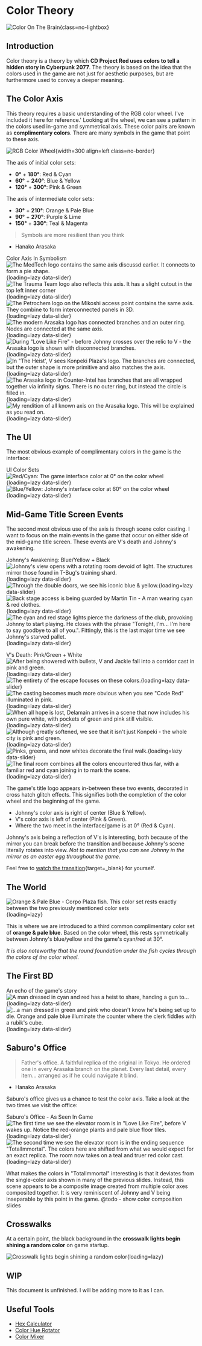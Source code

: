 # Color Theory

![Color On The Brain](./assets/color-brain.png){class=no-lightbox}

## Introduction

Color theory is a theory by which **CD Project Red uses colors to tell a hidden
story in Cyberpunk 2077**. The theory is based on the idea that the colors used
in the game are not just for aesthetic purposes, but are furthermore used to
convey a deeper meaning.

## The Color Axis

This theory requires a basic understanding of the RGB color wheel. I've included
it here for reference.' Looking at the wheel, we can see a pattern in the colors
used in-game and symmetrical axis. These color pairs are known as
**complimentary colors**. There are many symbols in the game that point to these
axis.

![RGB Color Wheel](./assets/rgb-color-wheel.png){width=300 align=left class=no-border}

The axis of initial color sets:

- **0°** + **180°**: Red & Cyan
- **60°** + **240°**: Blue & Yellow
- **120°** + **300°**: Pink & Green

The axis of intermediate color sets:

- **30°** + **210°**: Orange & Pale Blue
- **90°** + **270°**: Purple & Lime
- **150°** + **330°**: Teal & Magenta

> Symbols are more resilient than you think

- Hanako Arasaka

Color Axis In Symbolism
![The MedTech logo contains the same axis discussd earlier. It connects to form a pie shape.](./assets/logo-medtech.png){loading=lazy data-slider}
![The Trauma Team logo also reflects this axis. It has a slight cutout in the top left inner corner](./assets/logo-trauma-team.png){loading=lazy data-slider}
![The Petrochem logo on the Mikoshi access point contains the same axis. They combine to form interconnected panels in 3D.](./assets/logo-petrro-axis.png){loading=lazy data-slider}
![The modern Arasaka logo has connected branches and an outer ring. Nodes are connected at the same axis.](./assets/logo-arasaka-modern.png){loading=lazy data-slider}
![During "Love Like Fire" - before Johnny crosses over the relic to V - the Arasaka logo is shown with disconnected branches.](./assets/logo-arasaka-classic.jpg){loading=lazy data-slider}
![In "The Heist', V sees Konpeki Plaza's logo. The branches are connected, but the outer shape is more primitive and also matches the axis.](./assets/logo-konpekiplaza.png){loading=lazy data-slider}
![The Arasaka logo in Counter-Intel has branches that are all wrapped together via infinity signs. There is no outer ring, but instead the circle is filled in.](./assets/logo-arasaka-counterintel.png){loading=lazy data-slider}
![My rendition of all known axis on the Arasaka logo. This will be explained as you read on.](./assets/logo-arasaka-theory.png){loading=lazy data-slider}

## The UI

The most obvious example of complimentary colors in the game is the interface:

UI Color Sets
![Red/Cyan: The game interface color at 0° on the color wheel](./assets/ui-v.png){loading=lazy data-slider}
![Blue/Yellow: Johnny's interface color at 60° on the color wheel](./assets/ui-johnny.png){loading=lazy data-slider}

## Mid-Game Title Screen Events

The second most obvious use of the axis is through scene color casting. I want
to focus on the main events in the game that occur on either side of the mid-game
title screen. These events are V's death and Johnny's awakening.

Johnny's Awakening: Blue/Yellow + Black
![Johnny's view opens with a rotating room devoid of light. The structures mirror those found in T-Bug's training shard.](./assets/johnny-darkness.png){loading=lazy data-slider}
![Through the double doors, we see his iconic blue & yellow.](./assets/johnny-blue-and-yellow.jpg){loading=lazy data-slider}
![Back stage access is being guarded by Martin Tin - A man wearing cyan & red clothes.](./assets/martin-tin-cyan-red.jpg){loading=lazy data-slider}
![The cyan and red stage lights pierce the darkness of the club, provoking Johnny to start playing. He closes with the phrase "Tonight, I'm... I'm here to say goodbye to all of you.". Fittingly, this is the last major time we see Johnny's starved pallet.](./assets/stage-cyan-red.jpg){loading=lazy data-slider}

V's Death: Pink/Green + White
![After being showered with bullets, V and Jackie fall into a corridor cast in pink and green.](./assets/v-begin-colors.jpg){loading=lazy data-slider}
![The entirety of the escape focuses on these colors.](./assets/v-mid-escape.jpg){loading=lazy data-slider}
![The casting becomes much more obvious when you see "Code Red" illuminated in pink.](./assets/v-code-red-is-pink.jpg){loading=lazy data-slider}
![When all hope is lost, Delamain arrives in a scene that now includes his own pure white, with pockets of green and pink still visible.](./assets/delamain-white.jpg){loading=lazy data-slider}
![Although greatly softened, we see that it isn't just Konpeki - the whole city is pink and green.](./assets/v-escape.jpg){loading=lazy data-slider}
![Pinks, greens, and now whites decorate the final walk.](./assets/v-delamain-parked.jpg){loading=lazy data-slider}
![The final room combines all the colors encountered thus far, with a familiar red and cyan joining in to mark the scene.](./assets/v-final-room.jpg){loading=lazy data-slider}

The game's title logo appears in-between these two events, decorated in cross
hatch glitch effects. This signifies both the completion of the color wheel and
the beginning of the game.

- Johnny's color axis is right of center (Blue & Yellow).
- V's color axis is left of center (Pink & Green).
- Where the two meet in the interface/game is at 0° (Red & Cyan).

Johnny's axis being a reflection of V's is interesting, both because of the
mirror you can break before the transition and because Johnny's scene literally
rotates into view. *Not to mention that you can see Johnny in the mirror as an
easter egg throughout the game.*

Feel free to
[watch the transition](https://youtu.be/8jljcwOoTsM?t=81){target=_blank} for yourself.

## The World

![Orange & Pale Blue - Corpo Plaza fish. This color set rests exactly between the two previously mentioned color sets](./assets/corpo-fish-colorwheel.jpg){loading=lazy}

This is where we are introduced to a third common complimentary color set of
**orange & pale blue**. Based on the color wheel, this rests symmetrically between
Johnny's blue/yellow and the game's cyan/red at 30°.

*It is also noteworthy that the round foundation under the fish cycles through
the colors of the color wheel.*

## The First BD

An echo of the game's story
![A man dressed in cyan and red has a heist to share, handing a gun to...](./assets/bd-1.jpg){loading=lazy data-slider}
![...a man dressed in green and pink who doesn't know he's being set up to die. Orange and pale blue illuminate the counter where the clerk fiddles with a rubik's cube.](./assets/bd-2.jpg){loading=lazy data-slider}

## Saburo's Office

> Father's office. A faithful replica of the original in Tokyo. He ordered one in every Arasaka branch on the planet. Every last detail, every item... arranged as if he could navigate it blind.

- Hanako Arasaka

Saburo's office gives us a chance to test the color axis. Take a look at the two
times we visit the office:

Saburo's Office - As Seen In Game
![The first time we see the elevator room is in "Love Like Fire", before V wakes up. Notice the red-orange plants and pale blue floor tiles.](./assets/saburo-floor-johnny.png){loading=lazy data-slider}
![The second time we see the elevator room is in the ending sequence "TotalImmortal". The colors here are shifted from what we would expect for an exact replica. The room now takes on a teal and truer red color cast.](./assets/saburo-floor-combined.png){loading=lazy data-slider}

What makes the colors in "TotalImmortal" interesting is that it deviates from the
single-color axis shown in many of the previous slides. Instead, this scene
appears to be a composite image created from multiple color axes composited
together. It is very reminiscent of Johnny and V being inseparable by this point
in the game. @todo - show color composition slides

## Crosswalks

At a certain point, the black background in the **crosswalk lights begin shining a
random color** on game startup.

![Crosswalk lights begin shining a random color](./assets/colored-crosswalks.png){loading=lazy}

## WIP

This document is unfinished. I will be adding more to it as I can.

## Useful Tools

- [Hex Calculator](https://www.calculator.net/hex-calculator.html)
- [Color Hue Rotator](https://imgonline.tools/color-hue)
- [Color Mixer](https://colordesigner.io/color-mixer)
